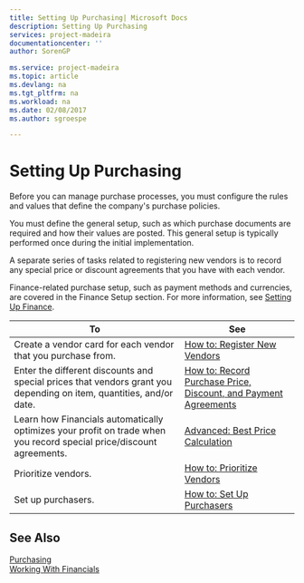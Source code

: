 ```yaml
---
title: Setting Up Purchasing| Microsoft Docs
description: Setting Up Purchasing
services: project-madeira
documentationcenter: ''
author: SorenGP

ms.service: project-madeira
ms.topic: article
ms.devlang: na
ms.tgt_pltfrm: na
ms.workload: na
ms.date: 02/08/2017
ms.author: sgroespe

---
```

# Setting Up Purchasing
Before you can manage purchase processes, you must configure the rules and values that define the company's purchase policies.

You must define the general setup, such as which purchase documents are required and how their values are posted. This general setup is typically performed once during the initial implementation.

A separate series of tasks related to registering new vendors is to record any special price or discount agreements that you have with each vendor.

Finance-related purchase setup, such as payment methods and currencies, are covered in the Finance Setup section. For more information, see [Setting Up Finance](finance-setup-finance.md).

| To | See |
| --- | --- |
| Create a vendor card for each vendor that you purchase from. |[How to: Register New Vendors](purchasing-how-register-new-vendors.md) |
| Enter the different discounts and special prices that vendors grant you depending on item, quantities, and/or date. |[How to: Record Purchase Price, Discount, and Payment Agreements](purchasing-how-record-purchase-price-discount-payment-agreements.md) |
|Learn how Financials automatically optimizes your profit on trade when you record special price/discount agreements.|[Advanced: Best Price Calculation](advanced-best-price-calculation.md) | 
| Prioritize vendors. |[How to: Prioritize Vendors](purchasing-how-prioritize-vendors.md) |
| Set up purchasers. |[How to: Set Up Purchasers](purchasing-how-setup-purchasers.md) |

## See Also
[Purchasing](purchasing-manage-purchasing.md)  
[Working With Financials](ui-work-product.md)
